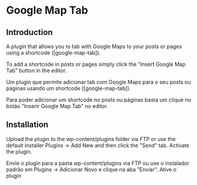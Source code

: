 # Google Map Tab #

## Introduction ##

A plugin that allows you to tab with Google Maps to your posts or pages using a shortcode ([google-map-tab]). 

To add a shortcode in posts or pages simply click the "Insert Google Map Tab" button in the editor.

Um plugin que permite adicionar tab com Google Maps para o seu posts ou páginas usando um shortcode ([google-map-tab]). 

Para poder adicionar um shortcode no posts ou páginas basta um clique no botão "Inserir Google Map Tab" no editor.

## Installation ##

Upload the plugin to the wp-content/plugins folder via FTP or use the default installer Plugins -> Add New and then click the "Send" tab. Activate the plugin.

Envie o plugin para a pasta wp-content/plugins via FTP ou use o instalador padrão em Plugins -> Adicionar Novo e clique na aba "Enviar". Ative o plugin
